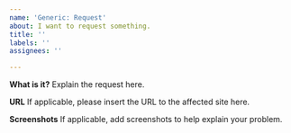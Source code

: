```yaml
---
name: 'Generic: Request'
about: I want to request something.
title: ''
labels: ''
assignees: ''

---
```


**What is it?**
Explain the request here.

**URL**
If applicable, please insert the URL to the affected site here.

**Screenshots**
If applicable, add screenshots to help explain your problem.

